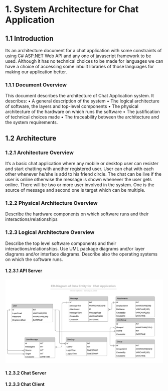 # 1. System Architecture for Chat Application 
## 1.1 Introduction
Its an architecture document for a chat application with some constraints of using C# ASP.NET Web API and any one of javascript framework to be used. Although it has no technical choices to be made for languages we can have a choice of accessing some inbuilt libraries of those languages for making our application better. 
### 1.1.1 Document Overview
This document describes the architecture of Chat Application system.
It describes:
    •	A general description of the system
    •	The logical architecture of software, the layers and top-level components
    •	The physical architecture of the hardware on which runs the software
    •	The justification of technical choices made
    •	The traceability between the architecture and the system requirements.
## 1.2 Architecture
### 1.2.1 Architecture Overview
It’s a basic chat application where any mobile or desktop user can resister and start chatting with another registered user. User can chat with each other whenever he/she is add to his friend circle. The chat can be live if the user is online otherwise the message is shown whenever the user gets online. There will be two or more user involved in the system. One is the source of message and second one is target which can be multiple.
### 1.2.2 Physical Architecture Overview
Describe the hardware components on which software runs and their interactions/relationships
### 1.2.3 Logical Architecture Overview
Describe the top level software components and their interactions/relationships.
Use UML package diagrams and/or layer diagrams and/or interface diagrams.
Describe also the operating systems on which the software runs.
#### 1.2.3.1 API Server
![ER-Diagram](img/BasicER-ChatApp.png)
#### 1.2.3.2 Chat Server
#### 1.2.3.3 Chat Client



